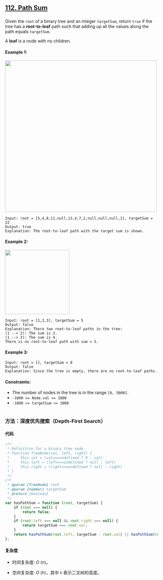 ## [112. Path Sum](https://leetcode.com/problems/path-sum/)

###

Given the `root` of a binary tree and an integer `targetSum`, return `true` if the tree has a **root-to-leaf** path such that adding up all the values along the path equals `targetSum`.

A **leaf** is a node with no children.

#### Example 1:

<img src="https://assets.leetcode.com/uploads/2021/01/18/pathsumii1.jpg" width="500" />

```
Input: root = [5,4,8,11,null,13,4,7,2,null,null,null,1], targetSum = 22
Output: true
Explanation: The root-to-leaf path with the target sum is shown.
```

#### Example 2:

<img src="https://assets.leetcode.com/uploads/2021/01/18/pathsum2.jpg" width="212" />

```
Input: root = [1,2,3], targetSum = 5
Output: false
Explanation: There two root-to-leaf paths in the tree:
(1 --> 2): The sum is 3.
(1 --> 3): The sum is 4.
There is no root-to-leaf path with sum = 5.
```

#### Example 3:

```
Input: root = [], targetSum = 0
Output: false
Explanation: Since the tree is empty, there are no root-to-leaf paths.
```

#### Constraints:

-   The number of nodes in the tree is in the range `[0, 5000]`.
-   `-1000 <= Node.val <= 1000`
-   `-1000 <= targetSum <= 1000`

#

### 方法：深度优先搜索（Depth-First Search）

#### 代码

```javascript
/**
 * Definition for a binary tree node.
 * function TreeNode(val, left, right) {
 *     this.val = (val===undefined ? 0 : val)
 *     this.left = (left===undefined ? null : left)
 *     this.right = (right===undefined ? null : right)
 * }
 */
/**
 * @param {TreeNode} root
 * @param {number} targetSum
 * @return {boolean}
 */
var hasPathSum = function (root, targetSum) {
    if (root === null) {
        return false;
    }
    if (root.left === null && root.right === null) {
        return targetSum === root.val;
    }
    return hasPathSum(root.left, targetSum - root.val) || hasPathSum(root.right, targetSum - root.val);
};
```

#### 复杂度

-   时间复杂度: _O_ (n)。

-   空间复杂度: _O_ (h)，其中 `h` 表示二叉树的高度。
